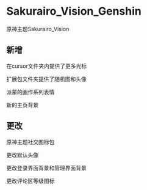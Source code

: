 # Sakurairo_Vision_Genshin
原神主题Sakurairo_Vision

## 新增

在cursor文件夹内提供了更多光标

扩展包文件夹提供了随机图和头像

派蒙的画作系列表情

新的主页背景

## 更改

原神主题社交图标包

更改默认头像

更改登录界面背景和管理界面背景

更改评论区等级图标
